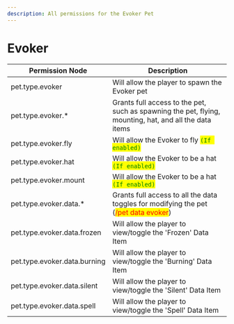 ```yaml
---
description: All permissions for the Evoker Pet
---
```



# Evoker
| Permission Node | Description |
| - | - |
| pet.type.evoker | Will allow the player to spawn the Evoker pet |
| pet.type.evoker.* | Grants full access to the pet, such as spawning the pet, flying, mounting, hat, and all the data items |
| pet.type.evoker.fly | Will allow the Evoker to fly <mark style="color:green;">`(If enabled)`</mark> |
| pet.type.evoker.hat | Will allow the Evoker to be a hat <mark style="color:green;">`(If enabled)`</mark> |
| pet.type.evoker.mount | Will allow the Evoker to be a hat <mark style="color:green;">`(If enabled)`</mark> |
| pet.type.evoker.data.* | Grants full access to all the data toggles for modifying the pet (<mark style="color:red;">/pet data evoker</mark>) |
| pet.type.evoker.data.frozen | Will allow the player to view/toggle the 'Frozen' Data Item |
| pet.type.evoker.data.burning | Will allow the player to view/toggle the 'Burning' Data Item |
| pet.type.evoker.data.silent | Will allow the player to view/toggle the 'Silent' Data Item |
| pet.type.evoker.data.spell | Will allow the player to view/toggle the 'Spell' Data Item |

